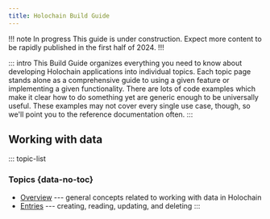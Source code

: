 ```yaml
---
title: Holochain Build Guide
---
```


!!! note In progress
This guide is under construction. Expect more content to be rapidly published in the first half of 2024.
!!!

::: intro
This Build Guide organizes everything you need to know about developing Holochain applications into individual topics. Each topic page stands alone as a comprehensive guide to using a given feature or implementing a given functionality. There are lots of code examples which make it clear how to do something yet are generic enough to be universally useful. These examples may not cover every single use case, though, so we'll point you to the reference documentation often.
:::

## Working with data

::: topic-list
### Topics {data-no-toc}

* [Overview](/build/working-with-data/) --- general concepts related to working with data in Holochain
* [Entries](/build/entries/) --- creating, reading, updating, and deleting
:::